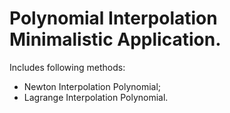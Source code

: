 <h1>Polynomial Interpolation Minimalistic Application.</h1>

Includes following methods:<br>
- Newton Interpolation Polynomial;<br>
- Lagrange Interpolation Polynomial.<br>
